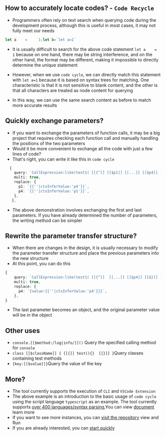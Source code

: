 ## How to accurately locate codes? - `Code Recycle`
- Programmers often rely on text search when querying code during the development process, although this is useful in most cases, it may not fully meet our needs

```ts
let a    =     1;let b=`let a=1`
```

- It is usually difficult to search for the above code statement `let a    =     1` because on one hand, there may be string interference, and on the other hand, the format may be different, making it impossible to directly determine the unique statement

- However, when we use `code cycle`, we can directly match this statement with `let a=1` because it is based on syntax trees for matching. One characteristic is that it is not sensitive to blank content, and the other is that all characters are treated as node content for querying
- In this way, we can use the same search content as before to match more accurate results

## Quickly exchange parameters?
- If you want to exchange the parameters of function calls, it may be a big project that requires checking each function call and manually handling the positions of the two parameters
- Would it be more convenient to exchange all the code with just a few lines of code?
- That's right, you can write it like this in `code cycle`

```ts
  {
    query: `CallExpression:like(test1( [[{^]] [[$p1]] [[...]] [[$p4]] [[$}]] ) )`,
    multi: true,
    replace: {
      p1: `{{''|ctxInferValue:'p4'}}`,
      p4: `{{''|ctxInferValue:'p1'}}`,
    },
   },
```

- The above demonstration involves exchanging the first and last parameters. If you have already determined the number of parameters, the writing method can be simpler

## Rewrite the parameter transfer structure?
- When there are changes in the design, it is usually necessary to modify the parameter transfer structure and place the previous parameters into the new structure
- At this point, you can do this

```ts
{
    query: `CallExpression:like(test1( [[{^]]  [[...]] [[$p4]] [[$}]] ) )`,
    multi: true,
    replace: {
      p4: `{value:{{''|ctxInferValue:'p4'}}}`,
    },
}
```

- The last parameter becomes an object, and the original parameter value will be in the object

## Other uses

- `console.[[$method:/log|info/]]()` Query the specified calling method for `console`
- `class [[$className]] { [[{]] test(){}  [[}]] }`Query classes containing test methods
- `{key:[[$value]]}`Query the value of the key

## More?
- The tool currently supports the execution of `CLI` and `VSCode Extension`
- The above example is an introduction to the basic usage of `code cycle` using the script language `typescript` as an example. The tool currently supports [over 400 languages/syntax parsing](https://wszgrcy.github.io/code-recycle/#/en-US/parser),You can view [document](https://wszgrcy.github.io/code-recycle/#/en-US/README) learn more
- If you want to see more instances, you can [visit the repository](https://github.com/wszgrcy/code-recycle-plugin-script) view and Run
- If you are already interested, you can [start quickly](https://wszgrcy.github.io/code-recycle/#/en-US/quickstart)
